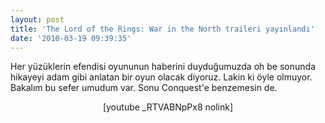 ```yaml
---
layout: post
title: 'The Lord of the Rings: War in the North traileri yayınlandı'
date: '2010-03-19 09:39:35'
---
```


Her yüzüklerin efendisi oyununun haberini duyduğumuzda oh be sonunda hikayeyi adam gibi anlatan bir oyun olacak diyoruz. Lakin ki öyle olmuyor. Bakalım bu sefer umudum var. Sonu Conquest'e benzemesin de.
<p style="text-align: center;">[youtube _RTVABNpPx8 nolink]</p>